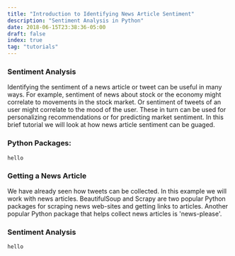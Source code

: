 ```yaml
---
title: "Introduction to Identifying News Article Sentiment"
description: "Sentiment Analysis in Python"
date: 2018-06-15T23:38:36-05:00
draft: false
index: true
tag: "tutorials"
---
```

### Sentiment Analysis
Identifying the sentiment of a news article or tweet can be useful in many ways. For example, sentiment of news about stock or the economy might correlate to movements in the stock market. Or sentiment of tweets of an user might correlate to the mood of the user. These in turn can be used for personalizing recommendations or for predicting market sentiment. In this brief tutorial we will look at how news article sentiment can be guaged.

### Python Packages:
```
hello
```

### Getting a News Article
We have already seen how tweets can be collected. In this example we will work with news articles. BeautifulSoup and Scrapy are two popular Python packages for scraping news web-sites and getting links to articles. Another popular Python package that helps collect news articles is 'news-please'.




### Sentiment Analysis




```
hello
```
